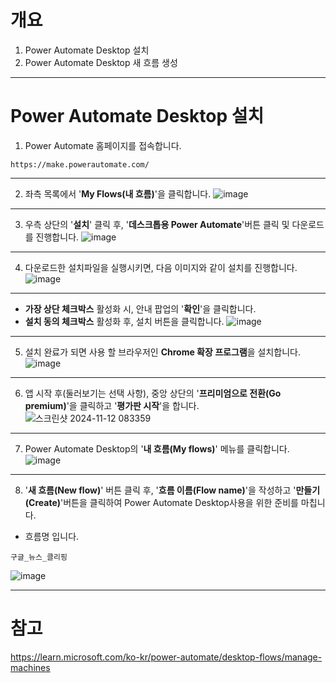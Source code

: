 # 개요
1. Power Automate Desktop 설치
2. Power Automate Desktop 새 흐름 생성

---
# Power Automate Desktop 설치

1. Power Automate 홈페이지를 접속합니다.

```
https://make.powerautomate.com/
```

---
2. 좌측 목록에서 '**My Flows(내 흐름)**'을 클릭합니다.
![image](https://github.com/user-attachments/assets/e12cd024-6f0f-4864-a147-86fb3ffdf263)

---
3. 우측 상단의 '**설치**' 클릭 후, '**데스크톱용 Power Automate**'버튼 클릭 및 다운로드를 진행합니다.
![image](https://github.com/user-attachments/assets/f246f713-d79d-4d33-ae68-8a006ec74f07)

---
4. 다운로드한 설치파일을 실행시키면, 다음 이미지와 같이 설치를 진행합니다.
![image](https://github.com/user-attachments/assets/595de0d7-a15e-4def-94d9-4e61c78fd2a4)

---
- **가장 상단 체크박스** 활성화 시, 안내 팝업의 '**확인**'을 클릭합니다.
- **설치 동의 체크박스** 활성화 후, 설치 버튼을 클릭합니다.
![image](https://github.com/user-attachments/assets/9eda604b-30e7-44fb-a289-27971c05e1bd)

---
5. 설치 완료가 되면 사용 할 브라우저인 **Chrome 확장 프로그램**을 설치합니다.
![image](https://github.com/user-attachments/assets/cd288144-a80d-4c57-99dc-82913d57f97f)

---
6. 앱 시작 후(둘러보기는 선택 사항), 중앙 상단의 '**프리미엄으로 전환(Go premium)**'을 클릭하고 '**평가판 시작**'을 합니다.
![스크린샷 2024-11-12 083359](https://github.com/user-attachments/assets/910081c0-84ce-45ec-a3fe-f1908e4dd5c3)

---
7. Power Automate Desktop의 '**내 흐름(My flows)**' 메뉴를 클릭합니다.
![image](https://github.com/user-attachments/assets/73ce3556-9c34-4b45-b277-04499a8d6790)

---
8. '**새 흐름(New flow)**' 버튼 클릭 후, '**흐름 이름(Flow name)**'을 작성하고 '**만들기(Create)**'버튼을 클릭하여 Power Automate Desktop사용을 위한 준비를 마칩니다.
- 흐름명 입니다.
```
구글_뉴스_클리핑
```

![image](https://github.com/user-attachments/assets/8249f2be-1c3c-4773-90df-50a7d3b74cf2)


---
# 참고

https://learn.microsoft.com/ko-kr/power-automate/desktop-flows/manage-machines

